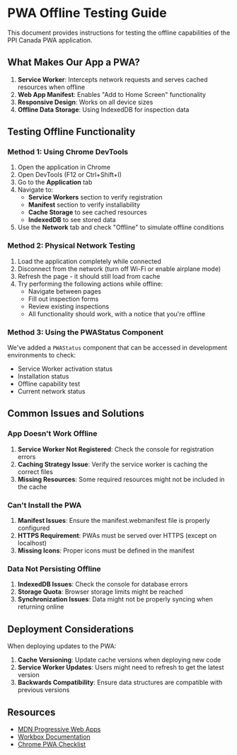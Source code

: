 # PWA Offline Testing Guide

This document provides instructions for testing the offline capabilities of the PPI Canada PWA application.

## What Makes Our App a PWA?

1. **Service Worker**: Intercepts network requests and serves cached resources when offline
2. **Web App Manifest**: Enables "Add to Home Screen" functionality
3. **Responsive Design**: Works on all device sizes
4. **Offline Data Storage**: Using IndexedDB for inspection data

## Testing Offline Functionality

### Method 1: Using Chrome DevTools

1. Open the application in Chrome
2. Open DevTools (F12 or Ctrl+Shift+I)
3. Go to the **Application** tab
4. Navigate to:
   - **Service Workers** section to verify registration
   - **Manifest** section to verify installability
   - **Cache Storage** to see cached resources
   - **IndexedDB** to see stored data
5. Use the **Network** tab and check "Offline" to simulate offline conditions

### Method 2: Physical Network Testing

1. Load the application completely while connected
2. Disconnect from the network (turn off Wi-Fi or enable airplane mode)
3. Refresh the page - it should still load from cache
4. Try performing the following actions while offline:
   - Navigate between pages
   - Fill out inspection forms
   - Review existing inspections
   - All functionality should work, with a notice that you're offline

### Method 3: Using the PWAStatus Component

We've added a `PWAStatus` component that can be accessed in development environments to check:
- Service Worker activation status
- Installation status
- Offline capability test
- Current network status

## Common Issues and Solutions

### App Doesn't Work Offline

1. **Service Worker Not Registered**: Check the console for registration errors
2. **Caching Strategy Issue**: Verify the service worker is caching the correct files
3. **Missing Resources**: Some required resources might not be included in the cache

### Can't Install the PWA

1. **Manifest Issues**: Ensure the manifest.webmanifest file is properly configured
2. **HTTPS Requirement**: PWAs must be served over HTTPS (except on localhost)
3. **Missing Icons**: Proper icons must be defined in the manifest

### Data Not Persisting Offline

1. **IndexedDB Issues**: Check the console for database errors
2. **Storage Quota**: Browser storage limits might be reached
3. **Synchronization Issues**: Data might not be properly syncing when returning online

## Deployment Considerations

When deploying updates to the PWA:

1. **Cache Versioning**: Update cache versions when deploying new code
2. **Service Worker Updates**: Users might need to refresh to get the latest version
3. **Backwards Compatibility**: Ensure data structures are compatible with previous versions

## Resources

- [MDN Progressive Web Apps](https://developer.mozilla.org/en-US/docs/Web/Progressive_web_apps)
- [Workbox Documentation](https://developers.google.com/web/tools/workbox)
- [Chrome PWA Checklist](https://web.dev/pwa-checklist/)
